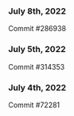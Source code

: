 ### July 8th, 2022

Commit #286938

### July 5th, 2022

Commit #314353


### July 4th, 2022

Commit #72281
